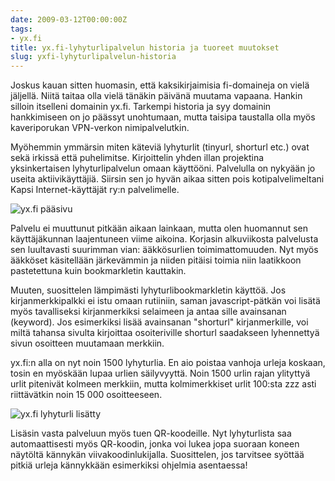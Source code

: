 ```yaml
---
date: 2009-03-12T00:00:00Z
tags:
- yx.fi
title: yx.fi-lyhyturlipalvelun historia ja tuoreet muutokset
slug: yxfi-lyhyturlipalvelun-historia
---
```


Joskus kauan sitten huomasin, että kaksikirjaimisia fi-domaineja on vielä jäljellä. Niitä taitaa olla vielä tänäkin päivänä muutama vapaana. Hankin silloin itselleni domainin yx.fi. Tarkempi historia ja syy domainin hankkimiseen on jo päässyt unohtumaan, mutta taisipa taustalla olla myös kaveriporukan VPN-verkon nimipalvelutkin.

Myöhemmin ymmärsin miten käteviä lyhyturlit (tinyurl, shorturl etc.) ovat sekä irkissä että puhelimitse. Kirjoittelin yhden illan projektina yksinkertaisen lyhyturlipalvelun omaan käyttööni. Palvelulla on nykyään jo useita aktiivikäyttäjiä. Siirsin sen jo hyvän aikaa sitten pois kotipalvelimeltani Kapsi Internet-käyttäjät ry:n palvelimelle.

![yx.fi pääsivu](/blog/img/2009-03-12-yxfi-main.png)

Palvelu ei muuttunut pitkään aikaan lainkaan, mutta olen huomannut sen käyttäjäkunnan laajentuneen viime aikoina. Korjasin alkuviikosta palvelusta sen luultavasti suurimman vian: ääkkösurlien toimimattomuuden. Nyt myös ääkköset käsitellään järkevämmin ja niiden pitäisi toimia niin laatikkoon pastetettuna kuin bookmarkletin kauttakin.

Muuten, suosittelen lämpimästi lyhyturlibookmarkletin käyttöä. Jos kirjanmerkkipalkki ei istu omaan rutiiniin, saman javascript-pätkän voi lisätä myös tavalliseksi kirjanmerkiksi selaimeen ja antaa sille avainsanan (keyword). Jos esimerkiksi lisää avainsanan "shorturl" kirjanmerkille, voi miltä tahansa sivulta kirjoittaa osoiteriville shorturl saadakseen lyhennettyä sivun osoitteen muutamaan merkkiin.

yx.fi:n alla on nyt noin 1500 lyhyturlia. En aio poistaa vanhoja urleja koskaan, tosin en myöskään lupaa urlien säilyvyyttä. Noin 1500 urlin rajan ylityttyä urlit pitenivät kolmeen merkkiin, mutta kolmimerkkiset urlit 100:sta zzz asti riittävätkin noin 15 000 osoitteeseen.

![yx.fi lyhyturli lisätty](/blog/img/2009-03-12-yxfi-added.png)

Lisäsin vasta palveluun myös tuen QR-koodeille. Nyt lyhyturlista saa automaattisesti myös QR-koodin, jonka voi lukea jopa suoraan koneen näytöltä kännykän viivakoodinlukijalla. Suosittelen, jos tarvitsee syöttää pitkiä urleja kännykkään esimerkiksi ohjelmia asentaessa!
